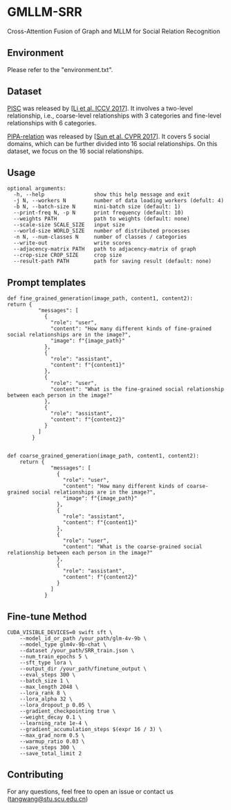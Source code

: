 # GMLLM-SRR
Cross-Attention Fusion of Graph and MLLM for Social Relation Recognition

## Environment

Please refer to the "environment.txt".

## Dataset
[PISC](https://zenodo.org/record/1059155#.WznPu_F97CI) was released by [[Li et al. ICCV 2017](https://arxiv.org/abs/1708.00634)]. It involves a two-level relationship, i.e., coarse-level relationships with 3 categories and fine-level relationships with 6 categories.

[PIPA-relation](https://www.mpi-inf.mpg.de/departments/computer-vision-and-multimodal-computing/research/human-activity-recognition/social-relation-recognition/) was released by [[Sun et al. CVPR 2017](https://arxiv.org/abs/1704.06456)]. It covers 5 social domains, which can be further divided into 16 social relationships. On this dataset, we focus on the 16 social relationships.

## Usage
    optional arguments:
      -h, --help                show this help message and exit
      -j N, --workers N         number of data loading workers (defult: 4)
      -b N, --batch-size N      mini-batch size (default: 1)
      --print-freq N, -p N      print frequency (default: 10)
      --weights PATH            path to weights (default: none)
      --scale-size SCALE_SIZE   input size
      --world-size WORLD_SIZE   number of distributed processes
      -n N, --num-classes N     number of classes / categories
      --write-out               write scores
      --adjacency-matrix PATH   path to adjacency-matrix of graph
      --crop-size CROP_SIZE     crop size
      --result-path PATH        path for saving result (default: none)

## Prompt templates
    def fine_grained_generation(image_path, content1, content2):
    return {
              "messages": [
                {
                  "role": "user",
                  "content": "How many different kinds of fine-grained social relationships are in the image?",
                  "image": f"{image_path}"
                },
                {
                  "role": "assistant",
                  "content": f"{content1}"
                },
                {
                  "role": "user",
                  "content": "What is the fine-grained social relationship between each person in the image?"
                },
                {
                  "role": "assistant",
                  "content": f"{content2}"
                }
              ]
            }


    def coarse_grained_generation(image_path, content1, content2):
        return {
                  "messages": [
                    {
                      "role": "user",
                      "content": "How many different kinds of coarse-grained social relationships are in the image?",
                      "image": f"{image_path}"
                    },
                    {
                      "role": "assistant",
                      "content": f"{content1}"
                    },
                    {
                      "role": "user",
                      "content": "What is the coarse-grained social relationship between each person in the image?"
                    },
                    {
                      "role": "assistant",
                      "content": f"{content2}"
                    }
                  ]
                }
    

## Fine-tune Method
    CUDA_VISIBLE_DEVICES=0 swift sft \
        --model_id_or_path /your_path/glm-4v-9b \
        --model_type glm4v-9b-chat \
        --dataset /your_path/SRR_train.json \
        --num_train_epochs 5 \
        --sft_type lora \
        --output_dir /your_path/finetune_output \
        --eval_steps 300 \
        --batch_size 1 \
        --max_length 2048 \
        --lora_rank 8 \
        --lora_alpha 32 \
        --lora_dropout_p 0.05 \
        --gradient_checkpointing true \
        --weight_decay 0.1 \
        --learning_rate 1e-4 \
        --gradient_accumulation_steps $(expr 16 / 3) \
        --max_grad_norm 0.5 \
        --warmup_ratio 0.03 \
        --save_steps 300 \
        --save_total_limit 2


## Contributing
For any questions, feel free to open an issue or contact us (tangwang@stu.scu.edu.cn)
